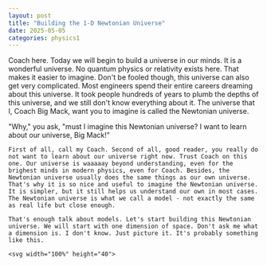 ```yaml
---
layout: post
title: "Building the 1-D Newtonian Universe"
date: 2025-05-05
categories: physics1
---
```


  Coach here. Today we will begin to build a universe in our minds. It is a wonderful universe. No quantum physics or relativity exists here. That makes it easier to imagine. Don't be fooled though, this universe can also get very complicated. Most engineers spend their entire careers dreaming about this universe. It took people hundreds of years to plumb the depths of this universe, and we still don't know everything about it. The universe that I, Coach Big Mack, want you to imagine is called the Newtonian universe.  

  "Why," you ask, "must I imagine this Newtonian universe? I want to learn about our universe, Big Mack!"

    First of all, call my Coach. Second of all, good reader, you really do not want to learn about our universe right now. Trust Coach on this one. Our universe is waaaaay beyond understanding, even for the brighest minds in modern physics, even for Coach. Besides, the Newtonian universe usually does the same things as our own universe. That's why it is so nice and useful to imagine the Newtonian universe. It is simpler, but it still helps us understand our own in most cases. The Newtonian universe is what we call a model - not exactly the same as real life but close enough.

    That's enough talk about models. Let's start building this Newtonian universe. We will start with one dimension of space. Don't ask me what a dimension is. I don't know. Just picture it. It's probably something like this.

    <svg width="100%" height="40">
  <defs>
    <marker id="arrow" markerWidth="10" markerHeight="10" refX="0" refY="3" orient="auto">
      <path d="M0,0 L0,6 L9,3 z" fill="black" />
    </marker>
  </defs>
  <line x1="10" y1="20" x2="590" y2="20" stroke="black" stroke-width="2"
        marker-start="url(#arrow)" marker-end="url(#arrow)" />
</svg>
